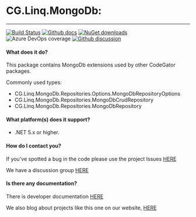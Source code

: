 # CG.Linq.MongoDb: 
---
[![Build Status](https://dev.azure.com/codegator/CG.Linq.MongoDb/_apis/build/status/CodeGator.CG.Linq.MongoDb?branchName=main)](https://dev.azure.com/codegator/CG.Linq.MongoDb/_build/latest?definitionId=36&branchName=main)
[![Github docs](https://img.shields.io/static/v1?label=Documentation&message=online&color=blue)](https://codegator.github.io/CG.Linq.MongoDb/index.html)
[![NuGet downloads](https://img.shields.io/nuget/dt/CG.Linq.MongoDb.svg?style=flat)](https://nuget.org/packages/CG.Linq.MongooDb)
![Azure DevOps coverage](https://img.shields.io/azure-devops/coverage/codegator/CG.Linq.MongoDb/36)
[![Github discussion](https://img.shields.io/badge/Discussion-online-blue)](https://github.com/CodeGator/CG.Linq.MongooDb/discussions)

#### What does it do?
This package contains MongoDb extensions used by other CodeGator packages.

Commonly used types:
* CG.Linq.MongoDb.Repositories.Options.MongoDbRepositoryOptions
* CG.Linq.MongoDb.Repositories.MongoDbCrudRepository
* CG.Linq.MongoDb.Repositories.MongoDbRepository

#### What platform(s) does it support?
* .NET 5.x or higher.

#### How do I contact you?
If you've spotted a bug in the code please use the project Issues [HERE](https://github.com/CodeGator/CG.Linq.MongoDb/issues)

We have a discussion group [HERE](https://github.com/CodeGator/CG.Linq.MongooDb/discussions)

#### Is there any documentation?
There is developer documentation [HERE](https://codegator.github.io/CG.Linq.MongooDb/)

We also blog about projects like this one on our website, [HERE](http://www.codegator.com)
